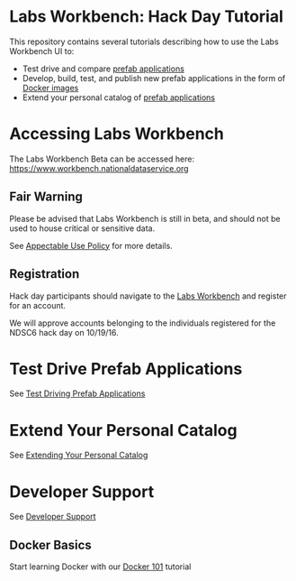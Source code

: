 # Labs Workbench: Hack Day Tutorial
This repository contains several tutorials describing how to use the Labs Workbench UI to:
* Test drive and compare [prefab applications](https://nationaldataservice.atlassian.net/wiki/display/NDSC/NDS+Labs+Services)
* Develop, build, test, and publish new prefab applications in the form of [Docker images](https://hub.docker.com/)
* Extend your personal catalog of [prefab applications](https://github.com/nds-org/ndslabs-specs)

# Accessing Labs Workbench
The Labs Workbench Beta can be accessed here: https://www.workbench.nationaldataservice.org

## Fair Warning
Please be advised that Labs Workbench is still in beta, and should not be used to house critical or sensitive data.

See [Appectable Use Policy](https://nationaldataservice.atlassian.net/wiki/display/NDSC/Acceptable+Use+Policy) for more details.

## Registration
Hack day participants should navigate to the [Labs Workbench](https://www.workbench.nationaldataservice.org/) and register for an account.

We will approve accounts belonging to the individuals registered for the NDSC6 hack day on 10/19/16.

# Test Drive Prefab Applications
See [Test Driving Prefab Applications](testdrive.md)

# Extend Your Personal Catalog
See [Extending Your Personal Catalog](personalize.md)

# Developer Support
See [Developer Support](develop.md)

## Docker Basics
Start learning Docker with our [Docker 101](docker-101/README.md) tutorial
